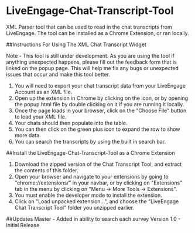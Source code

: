 # LiveEngage-Chat-Transcript-Tool
XML Parser tool that can be used to read in the chat transcripts from LiveEngage. The tool can be installed as a Chrome Extension, or ran locally.

##Instructions For Using The XML Chat Transcript Widget

Note - This tool is still under development. As you are using the tool if anything unexpected happens, please fill out the feedback form that is linked on the popup page. This will help me fix any bugs or unexpected issues that occur and make this tool better.

1. You will need to export your chat transcript data from your LiveEngage Account as an XML file.
2. Open up the extension in Chrome by clicking on the icon, or by opening the popup.html file by double clicking on it if you are running it locally.
3. Once the page loads in your browser, click on the "Choose File" button to load your XML file. 
4. Your chats should then populate into the table.
5. You can then click on the green plus icon to expand the row to show more data.
6. You can search the transcripts by using the built in search bar. 

##Install the LiveEngage-Chat-Transcript-Tool as a Chrome Extension

1. Download the zipped version of the Chat Transcript Tool, and extract the contents of this folder.
2. Open your browser and navigate to your extensions by going to "chrome://extensions/" in your navbar, or by clicking on "Extensions" tab in the menu by clicking on "Menu -> More Tools -> Extensions".
3. You must enable the developer mode to install the extension. 
4. Click on "Load unpacked extension...", and choose the "LiveEngage Chat Transcript Tool" folder you unzipped earlier.

##Updates
Master - Added in ability to search each survey
Version 1.0 - Initial Release
